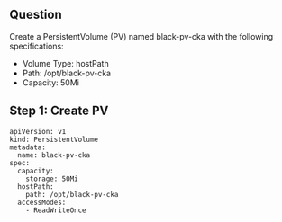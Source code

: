 ## Question

Create a PersistentVolume (PV) named black-pv-cka with the following specifications:

 - Volume Type: hostPath
 - Path: /opt/black-pv-cka
 - Capacity: 50Mi

## Step 1: Create PV

```
apiVersion: v1
kind: PersistentVolume
metadata:
  name: black-pv-cka
spec:
  capacity:
    storage: 50Mi
  hostPath:
    path: /opt/black-pv-cka
  accessModes:
    - ReadWriteOnce            
```
